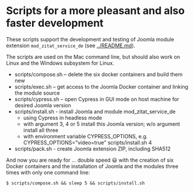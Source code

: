 # Scripts for a more pleasant and also faster development

These scripts support the development and testing of Joomla module extension `mod_zitat_service_de` (see [../README.md](../README.md)).

The scripts are used on the Mac command line, but should also work on Linux and the Windows subsystem for Linux.

* scripts/compose.sh – delete the six docker containers and build them new
* scripts/exec.sh – get access to the Joomla Docker container and linking the module source
* scripts/cypress.sh – open Cypress in GUI mode on host machine for desired Joomla version
* scripts/install.sh - install Joomla and module mod_zitat_service_de
  * using Cypress in headless mode
  * with argument 3, 4 or 5 install this Joomla version; w/o argument install all three
  * with environment variable CYPRESS_OPTIONS, e.g. CYPRESS_OPTIONS="video=true" scripts/install.sh 4
* scripts/pack.sh - create Joomla extension ZIP, including SHA512

And now you are ready for ... double speed :smiley: with the creation of six Docker containers and the installation of Joomla and the modules three times with only one command line:
```
$ scripts/compose.sh && sleep 5 && scripts/install.sh
```
